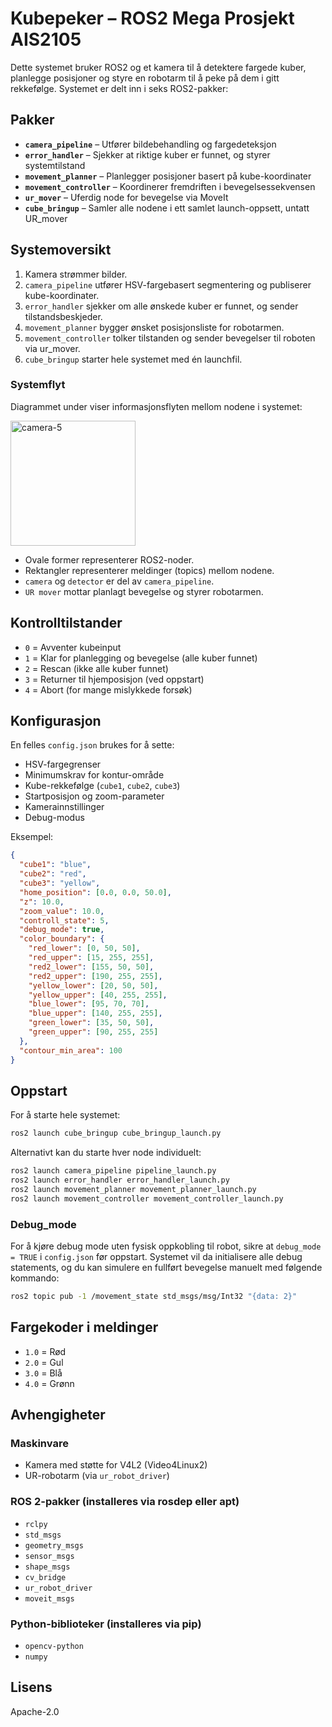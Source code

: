 # Kubepeker – ROS2 Mega Prosjekt AIS2105

Dette systemet bruker ROS2 og et kamera til å detektere fargede kuber, planlegge posisjoner og styre en robotarm til å peke på dem i gitt rekkefølge. Systemet er delt inn i seks ROS2-pakker:

## Pakker

- **`camera_pipeline`** – Utfører bildebehandling og fargedeteksjon
- **`error_handler`** – Sjekker at riktige kuber er funnet, og styrer systemtilstand
- **`movement_planner`** – Planlegger posisjoner basert på kube-koordinater
- **`movement_controller`** – Koordinerer fremdriften i bevegelsessekvensen 
- **`ur_mover`** – Uferdig node for bevegelse via MoveIt 
- **`cube_bringup`** – Samler alle nodene i ett samlet launch-oppsett, untatt UR_mover

## Systemoversikt

1. Kamera strømmer bilder.
2. `camera_pipeline` utfører HSV-fargebasert segmentering og publiserer kube-koordinater.
3. `error_handler` sjekker om alle ønskede kuber er funnet, og sender tilstandsbeskjeder.
4. `movement_planner` bygger ønsket posisjonsliste for robotarmen.
5. `movement_controller` tolker tilstanden og sender bevegelser til roboten via ur_mover.
6. `cube_bringup` starter hele systemet med én launchfil.

### Systemflyt

Diagrammet under viser informasjonsflyten mellom nodene i systemet:

<img src="https://github.com/user-attachments/assets/24aca4b4-0965-4194-8a03-b1cea633aaf0" alt="camera-5" width="200"/>

- Ovale former representerer ROS2-noder.
- Rektangler representerer meldinger (topics) mellom nodene.
- `camera` og `detector` er del av `camera_pipeline`.
- `UR mover` mottar planlagt bevegelse og styrer robotarmen.


## Kontrolltilstander

- `0` = Avventer kubeinput
- `1` = Klar for planlegging og bevegelse (alle kuber funnet)
- `2` = Rescan (ikke alle kuber funnet)
- `3` = Returner til hjemposisjon (ved oppstart)
- `4` = Abort (for mange mislykkede forsøk)

## Konfigurasjon

En felles `config.json` brukes for å sette:
- HSV-fargegrenser
- Minimumskrav for kontur-område
- Kube-rekkefølge (`cube1`, `cube2`, `cube3`)
- Startposisjon og zoom-parameter
- Kamerainnstillinger
- Debug-modus

Eksempel:
```json
{
  "cube1": "blue",
  "cube2": "red",
  "cube3": "yellow",
  "home_position": [0.0, 0.0, 50.0],
  "z": 10.0,
  "zoom_value": 10.0,
  "controll_state": 5,
  "debug_mode": true,
  "color_boundary": {
    "red_lower": [0, 50, 50],
    "red_upper": [15, 255, 255],
    "red2_lower": [155, 50, 50],
    "red2_upper": [190, 255, 255],
    "yellow_lower": [20, 50, 50],
    "yellow_upper": [40, 255, 255],
    "blue_lower": [95, 70, 70],
    "blue_upper": [140, 255, 255],
    "green_lower": [35, 50, 50],
    "green_upper": [90, 255, 255]
  },
  "contour_min_area": 100
}
```

## Oppstart

For å starte hele systemet:

```bash
ros2 launch cube_bringup cube_bringup_launch.py
```

Alternativt kan du starte hver node individuelt:

```bash
ros2 launch camera_pipeline pipeline_launch.py
ros2 launch error_handler error_handler_launch.py
ros2 launch movement_planner movement_planner_launch.py
ros2 launch movement_controller movement_controller_launch.py
```

### Debug_mode

For å kjøre debug mode uten fysisk oppkobling til robot, sikre at `debug_mode = TRUE` i `config.json` før oppstart. Systemet vil da initialisere alle debug statements, og du kan simulere en fullført bevegelse manuelt med følgende kommando:

```bash
ros2 topic pub -1 /movement_state std_msgs/msg/Int32 "{data: 2}"
```

## Fargekoder i meldinger

- `1.0` = Rød
- `2.0` = Gul
- `3.0` = Blå
- `4.0` = Grønn

## Avhengigheter

### Maskinvare
- Kamera med støtte for V4L2 (Video4Linux2)
- UR-robotarm (via `ur_robot_driver`)

### ROS 2-pakker (installeres via rosdep eller apt)
- `rclpy`
- `std_msgs`
- `geometry_msgs`
- `sensor_msgs`
- `shape_msgs`
- `cv_bridge`
- `ur_robot_driver`
- `moveit_msgs`

### Python-biblioteker (installeres via pip)
- `opencv-python`
- `numpy`

## Lisens

Apache-2.0
